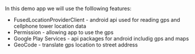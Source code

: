 In this demo app we will use the folllowing features:
* FusedLocationProviderClient - android api used for reading gps and cellphone tower location data 
* Permission - allowing app to use the gps
* Google Play Services - api packages for android includig gps and maps
* GeoCode - translate gps location to street address
